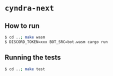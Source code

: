 # `cyndra-next`

## How to run

```bash
$ cd ..; make wasm
$ DISCORD_TOKEN=xxx BOT_SRC=bot.wasm cargo run
```

## Running the tests
```bash
$ cd ..; make test
```

